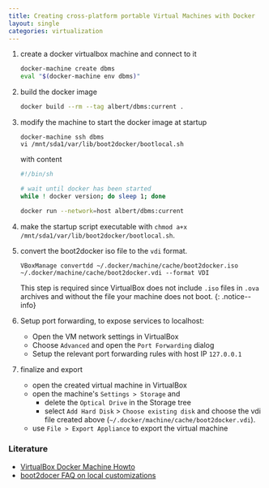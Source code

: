 ```yaml
--- 
title: Creating cross-platform portable Virtual Machines with Docker
layout: single
categories: virtualization
--- 
```


1. create a docker virtualbox machine and connect to it 
   ```bash
   docker-machine create dbms
   eval "$(docker-machine env dbms)"
   ```
2. build the docker image
   ```bash
   docker build --rm --tag albert/dbms:current .
   ```

3. modify the machine to start the docker image at startup
   ```
   docker-machine ssh dbms
   vi /mnt/sda1/var/lib/boot2docker/bootlocal.sh
   ```
   with content
   ```bash
   #!/bin/sh
   
   # wait until docker has been started
   while ! docker version; do sleep 1; done
   
   docker run --network=host albert/dbms:current
   ```
4. make the startup script executable with `chmod a+x /mnt/sda1/var/lib/boot2docker/bootlocal.sh`.

5. convert the boot2docker iso file to the `vdi` format.
   ```
   VBoxManage convertdd ~/.docker/machine/cache/boot2docker.iso ~/.docker/machine/cache/boot2docker.vdi --format VDI
   ```
   
   This step is required since VirtualBox does not include `.iso` files in `.ova` archives and without the file your machine does not boot.
   {: .notice--info}

6. Setup port forwarding, to expose services to localhost:
   * Open the VM network settings in VirtualBox
   * Choose `Advanced` and open the `Port Forwarding` dialog
   * Setup the relevant port forwarding rules with host IP `127.0.0.1`


7. finalize and export
   * open the created virtual machine in VirtualBox
   * open the machine's `Settings > Storage` and 
     - delete the `Optical Drive` in the Storage tree
     - select `Add Hard Disk` > `Choose existing disk` and choose the vdi file created above (`~/.docker/machine/cache/boot2docker.vdi`).
   * use `File > Export Appliance` to export the virtual machine


### Literature

* [VirtualBox Docker Machine  Howto](http://linoxide.com/linux-how-to/host-virtualbox-docker-machine/)
* [boot2docer FAQ on local customizations](https://github.com/boot2docker/boot2docker/blob/master/doc/FAQ.md#local-customisation-with-persistent-partition)



